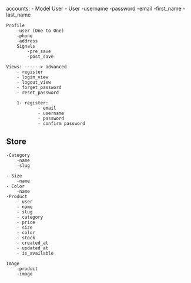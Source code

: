 accounts:
    - Model User
    - User
        -username
        -password
        -email
        -first_name
        -last_name

    Profile
        -user (One to One)
        -phone
        -address 
        Signals  
            -pre_save
            -post_save

    Views: ------> advanced
        - register
        - login_view
        - logout_view
        - forget_password
        - reset_password    

        1- register:
                - email
                - username
                - password
                - confirm password   



## Store
    -Category
        -name
        -slug

    - Size
        -name
    - Color
        -name        
    -Product
        - user
        - name
        - slug
        - category
        - price
        - size
        - color
        - stock
        - created_at
        - updated_at
        - is_available

    Image
        -product
        -image    

